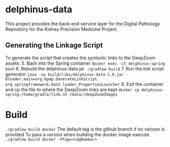 # delphinus-data
This project provides the back-end service layer for the Digital Pathology Repository for the Kidney Precision Medicine Project.

## Generating the Linkage Script
To generate the script that creates the symbolic links to the DeepZoom assets:
5. Bash into the Spring container `docker exec -it delphinus-spring bash`
6. Rebuild the delphinus-data jar `./gradlew build`
7. Run the link script generator `java -cp build/libs/delphinus-data-1.0.jar -Dloader.main=org.kpmp.GenerateLinkScript org.springframework.boot.loader.PropertiesLauncher`
8. Exit the container and cp the file to where the DeepZoom links are kept `docker cp delphinus-spring:/home/gradle/link.sh /data//deepZoomImages`

# Build
`./gradlew build docker`
The default tag is the github branch if no verison is provided
To pass a version when building the docker image execute
`./gradlew build docker -Ptag=<tagNumber>`